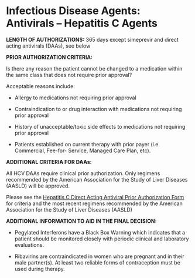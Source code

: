 # Infectious Disease Agents: Antivirals – Hepatitis C Agents

**LENGTH OF AUTHORIZATIONS:**  365 days except simeprevir and direct acting antivirals (DAAs), see below

 **PRIOR AUTHORIZATION CRITERIA:**

Is there any reason the patient cannot be changed to a medication within the same class that does not require prior approval?

Acceptable reasons include:

- Allergy to medications not requiring prior approval

- Contraindication to or drug interaction with medications not requiring prior approval

- History of unacceptable/toxic side effects to medications not requiring prior approval

- Patients established on current therapy with prior payer (i.e. Commercial, Fee-for- Service, Managed Care Plan, etc).

**ADDITIONAL CRITERIA FOR DAAs:**

All HCV DAAs require clinical prior authorization. Only regimens recommended by the American Association for the Study of Liver Diseases (AASLD) will be approved.

Please see the [Hepatitis C Direct Acting Antiviral Prior Authorization Form](https://pharmacy.medicaid.ohio.gov/sites/default/files/HepC_PA_Form_20211119.pdf#overlay-context=prior-authorization) for criteria and the most recent regimens recommended by the American Association for the Study of Liver Diseases (AASLD)

**ADDITIONAL INFORMATION TO AID IN THE FINAL DECISION:**

- Pegylated Interferons have a Black Box Warning which indicates that a patient should be monitored closely with periodic clinical and laboratory evaluations.

- Ribavirins are contraindicated in women who are pregnant and in their male partner(s). At least two reliable forms of contraception must be used during therapy.
